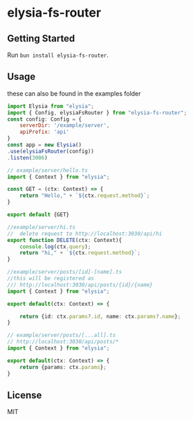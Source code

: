 # elysia-fs-router

## Getting Started

Run `bun install elysia-fs-router`.

## Usage
these can also be found in the examples folder
```js
import Elysia from "elysia";
import { Config, elysiaFsRouter } from "elysia-fs-router";
const config: Config = {
    serverDir: '/example/server',
    apiPrefix: 'api'
}
const app = new Elysia()
.use(elysiaFsRouter(config))
.listen(3006)
```
```js
// example/server/hello.ts
import { Context } from "elysia";

const GET = (ctx: Context) => {
    return "Hello," + `${ctx.request.method}`;
}

export default {GET}
```
```ts
//example/server/hi.ts
//  delete request to http://localhost:3030/api/hi
export function DELETE(ctx: Context){
    console.log(ctx.query);
    return "hi," + `${ctx.request.method}`;
}
```
```ts
//example/server/posts/[id]-[name].ts
//this will be registered as
/// http://localhost:3030/api/posts/{id}/{name}
import { Context } from "elysia";

export default(ctx: Context) => {

    return {id: ctx.params?.id, name: ctx.params?.name};
}

```
```ts
// example/server/posts/[...all].ts
// http://localhost:3030/api/posts/*
import { Context } from "elysia";

export default(ctx: Context) => {
    return {params: ctx.params};
}
```


## License

MIT
